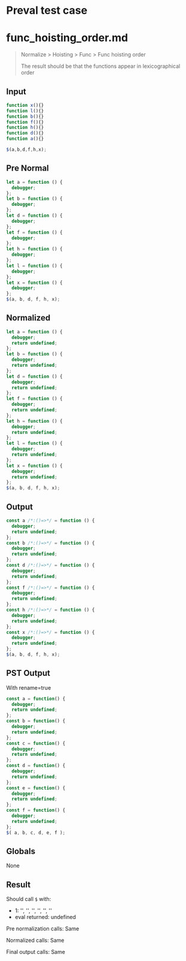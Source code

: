 # Preval test case

# func_hoisting_order.md

> Normalize > Hoisting > Func > Func hoisting order
>
> The result should be that the functions appear in lexicographical order

## Input

`````js filename=intro
function x(){}
function l(){}
function b(){}
function f(){}
function h(){}
function d(){}
function a(){}

$(a,b,d,f,h,x);
`````

## Pre Normal


`````js filename=intro
let a = function () {
  debugger;
};
let b = function () {
  debugger;
};
let d = function () {
  debugger;
};
let f = function () {
  debugger;
};
let h = function () {
  debugger;
};
let l = function () {
  debugger;
};
let x = function () {
  debugger;
};
$(a, b, d, f, h, x);
`````

## Normalized


`````js filename=intro
let a = function () {
  debugger;
  return undefined;
};
let b = function () {
  debugger;
  return undefined;
};
let d = function () {
  debugger;
  return undefined;
};
let f = function () {
  debugger;
  return undefined;
};
let h = function () {
  debugger;
  return undefined;
};
let l = function () {
  debugger;
  return undefined;
};
let x = function () {
  debugger;
  return undefined;
};
$(a, b, d, f, h, x);
`````

## Output


`````js filename=intro
const a /*:()=>*/ = function () {
  debugger;
  return undefined;
};
const b /*:()=>*/ = function () {
  debugger;
  return undefined;
};
const d /*:()=>*/ = function () {
  debugger;
  return undefined;
};
const f /*:()=>*/ = function () {
  debugger;
  return undefined;
};
const h /*:()=>*/ = function () {
  debugger;
  return undefined;
};
const x /*:()=>*/ = function () {
  debugger;
  return undefined;
};
$(a, b, d, f, h, x);
`````

## PST Output

With rename=true

`````js filename=intro
const a = function() {
  debugger;
  return undefined;
};
const b = function() {
  debugger;
  return undefined;
};
const c = function() {
  debugger;
  return undefined;
};
const d = function() {
  debugger;
  return undefined;
};
const e = function() {
  debugger;
  return undefined;
};
const f = function() {
  debugger;
  return undefined;
};
$( a, b, c, d, e, f );
`````

## Globals

None

## Result

Should call `$` with:
 - 1: '<function>', '<function>', '<function>', '<function>', '<function>', '<function>'
 - eval returned: undefined

Pre normalization calls: Same

Normalized calls: Same

Final output calls: Same

